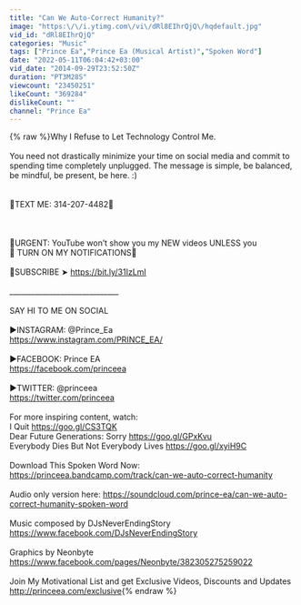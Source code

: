 ```yaml
---
title: "Can We Auto-Correct Humanity?"
image: "https:\/\/i.ytimg.com\/vi\/dRl8EIhrQjQ\/hqdefault.jpg"
vid_id: "dRl8EIhrQjQ"
categories: "Music"
tags: ["Prince Ea","Prince Ea (Musical Artist)","Spoken Word"]
date: "2022-05-11T06:04:42+03:00"
vid_date: "2014-09-29T23:52:50Z"
duration: "PT3M28S"
viewcount: "23450251"
likeCount: "369284"
dislikeCount: ""
channel: "Prince Ea"
---
```

{% raw %}Why I Refuse to Let Technology Control Me.<br /><br />You need not drastically minimize your time on social media and commit to spending time completely unplugged. The message is simple, be balanced, be mindful, be present, be here. :)<br /><br /><br />💬TEXT ME: 314-207-4482💬<br /><br /><br /><br />🔴URGENT: YouTube won’t show you my NEW videos UNLESS you<br />🔔 TURN ON MY NOTIFICATIONS🔔<br /><br />🔴SUBSCRIBE ➤ <a rel="nofollow" target="blank" href="https://bit.ly/31IzLmI">https://bit.ly/31IzLmI</a><br /><br />______________________________<br /><br />SAY HI TO ME ON SOCIAL<br /><br />▶INSTAGRAM: @Prince_Ea<br /><a rel="nofollow" target="blank" href="https://www.instagram.com/PRINCE_EA/">https://www.instagram.com/PRINCE_EA/</a><br /><br />▶FACEBOOK: Prince EA<br /><a rel="nofollow" target="blank" href="https://facebook.com/princeea">https://facebook.com/princeea</a><br /><br />▶TWITTER: @princeea<br /><a rel="nofollow" target="blank" href="https://twitter.com/princeea">https://twitter.com/princeea</a><br /><br />For more inspiring content, watch:<br />I Quit <a rel="nofollow" target="blank" href="https://goo.gl/CS3TQK">https://goo.gl/CS3TQK</a><br />Dear Future Generations: Sorry <a rel="nofollow" target="blank" href="https://goo.gl/GPxKvu">https://goo.gl/GPxKvu</a><br />Everybody Dies But Not Everybody Lives <a rel="nofollow" target="blank" href="https://goo.gl/xyiH9C">https://goo.gl/xyiH9C</a><br /><br />Download This Spoken Word Now: <a rel="nofollow" target="blank" href="https://princeea.bandcamp.com/track/can-we-auto-correct-humanity">https://princeea.bandcamp.com/track/can-we-auto-correct-humanity</a><br /><br />Audio only version here: <a rel="nofollow" target="blank" href="https://soundcloud.com/prince-ea/can-we-auto-correct-humanity-spoken-word">https://soundcloud.com/prince-ea/can-we-auto-correct-humanity-spoken-word</a><br /><br />Music composed by DJsNeverEndingStory<br /><a rel="nofollow" target="blank" href="https://www.facebook.com/DJsNeverEndingStory">https://www.facebook.com/DJsNeverEndingStory</a><br /><br />Graphics by Neonbyte <br /><a rel="nofollow" target="blank" href="https://www.facebook.com/pages/Neonbyte/382305275259022">https://www.facebook.com/pages/Neonbyte/382305275259022</a><br /><br />Join My Motivational List and get Exclusive Videos, Discounts and Updates<br /><a rel="nofollow" target="blank" href="http://princeea.com/exclusive">http://princeea.com/exclusive</a>{% endraw %}
